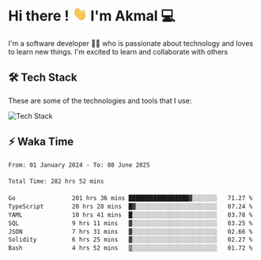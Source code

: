 # Hi there ! <img src="https://github.com/ABSphreak/ABSphreak/blob/master/gifs/Hi.gif" width="30"> I'm Akmal  💻

I'm a software developer 👨‍💻 who is passionate about technology and loves to learn new things. I'm excited to learn and collaborate with others

## 🛠️ Tech Stack

These are some of the technologies and tools that I use:

![Tech Stack](https://skillicons.dev/icons?i=typescript,nodejs,javascript,express,nest,sequelize,go,rabbitmq,python,solidity,react,vue,next,nuxtjs,webpack,vite,tailwindcss,bootstrap,css,scss,html,vercel,firebase,heroku,netlify,docker,postgresql,mongodb,redis,mysql,graphql,git,github,gitlab,vscode,figma,postman,pytorch,tensorflow,bash)

## ⚡ Waka Time
<!--START_SECTION:waka-->

```txt
From: 01 January 2024 - To: 08 June 2025

Total Time: 282 hrs 52 mins

Go                201 hrs 36 mins █████████████████▓░░░░░░░   71.27 %
TypeScript        20 hrs 28 mins  █▓░░░░░░░░░░░░░░░░░░░░░░░   07.24 %
YAML              10 hrs 41 mins  █░░░░░░░░░░░░░░░░░░░░░░░░   03.78 %
SQL               9 hrs 11 mins   ▓░░░░░░░░░░░░░░░░░░░░░░░░   03.25 %
JSON              7 hrs 31 mins   ▓░░░░░░░░░░░░░░░░░░░░░░░░   02.66 %
Solidity          6 hrs 25 mins   ▓░░░░░░░░░░░░░░░░░░░░░░░░   02.27 %
Bash              4 hrs 52 mins   ▒░░░░░░░░░░░░░░░░░░░░░░░░   01.72 %
```

<!--END_SECTION:waka-->


